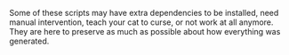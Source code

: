 Some of these scripts may have extra dependencies to be installed, need manual
intervention, teach your cat to curse, or not work at all anymore. They are
here to preserve as much as possible about how everything was generated.
